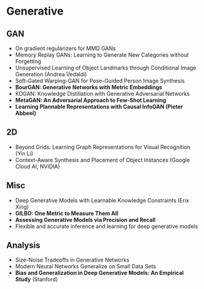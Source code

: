 # Generative

## GAN
- On gradient regularizers for MMD GANs
- Memory Replay GANs: Learning to Generate New Categories without Forgetting
- Unsupervised Learning of Object Landmarks through Conditional Image Generation (Andrea Vedaldi)
- Soft-Gated Warping-GAN for Pose-Guided Person Image Synthesis
- **BourGAN: Generative Networks with Metric Embeddings**
- KDGAN: Knowledge Distillation with Generative Adversarial Networks
- **MetaGAN: An Adversarial Approach to Few-Shot Learning**
- **Learning Plannable Representations with Causal InfoGAN (Pieter Abbeel)**

## 2D
- Beyond Grids: Learning Graph Representations for Visual Recognition (Yin Li)
- Context-Aware Synthesis and Placement of Object Instances (Google Cloud AI, NVIDIA)

## Misc
- Deep Generative Models with Learnable Knowledge Constraints (Erix Xing)
- **GILBO: One Metric to Measure Them All**
- **Assessing Generative Models via Precision and Recall**
- Flexible and accurate inference and learning for deep generative models

## Analysis
- Size-Noise Tradeoffs in Generative Networks
- Modern Neural Networks Generalize on Small Data Sets
- **Bias and Generalization in Deep Generative Models: An Empirical Study** (Stanford)
